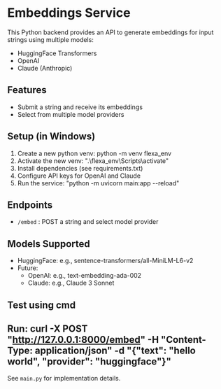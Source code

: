 # Embeddings Service

This Python backend provides an API to generate embeddings for input strings using multiple models:
- HuggingFace Transformers
- OpenAI
- Claude (Anthropic)

## Features
- Submit a string and receive its embeddings
- Select from multiple model providers

## Setup (in Windows)
1. Create a new python venv: python -m venv flexa_env
2. Activate the new venv: ".\flexa_env\Scripts\activate"
2. Install dependencies (see requirements.txt)
3. Configure API keys for OpenAI and Claude
4. Run the service: "python -m uvicorn main:app --reload"

## Endpoints
- `/embed` : POST a string and select model provider

## Models Supported
- HuggingFace: e.g., sentence-transformers/all-MiniLM-L6-v2
- Future:
    - OpenAI: e.g., text-embedding-ada-002
    - Claude: e.g., Claude 3 Sonnet

## Test using cmd
Run: curl -X POST "http://127.0.0.1:8000/embed" -H "Content-Type: application/json" -d "{\"text\": \"hello world\", \"provider\": \"huggingface\"}"
---

See `main.py` for implementation details.
